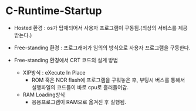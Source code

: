 # C-Runtime-Startup
- Hosted 환경 : os가 탑재되어서 사용자 프로그램이 구동됨.(최상의 서비스를 제공받는다.)
- Free-standing 환경 : 프로그래머가 임의의 방식으로 사용자 프로그램을 구동한다.


- Free-standing 환경에서 CRT 코드의 설계 방법
  - XIP방식 : eXecute In Place
    - ROM 혹은 NOR flash에 프로그램을 구워놓은 후, 부팅시 버스를 통해서 실행파일의 코드들이 바로 cpu로 흘러들어감.
  - RAM Loading방식
    - 응용프로그램이 RAM으로 옮겨진 후 실행됨.
